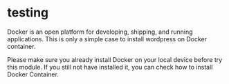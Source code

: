 # testing
Docker is an open platform for developing, shipping, and running applications.
This is only a simple case to install wordpress on Docker container.

Please make sure you already install Docker on your local device before try this module. If you still not have installed it, you can check how to install Docker Container.
